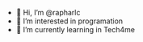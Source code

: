 - 👋 Hi, I’m @rapharlc
- 👀 I’m interested in programation
- 🌱 I’m currently learning in Tech4me


<!---
rapharlc/rapharlc is a ✨ special ✨ repository because its `README.md` (this file) appears on your GitHub profile.
You can click the Preview link to take a look at your changes.
--->
